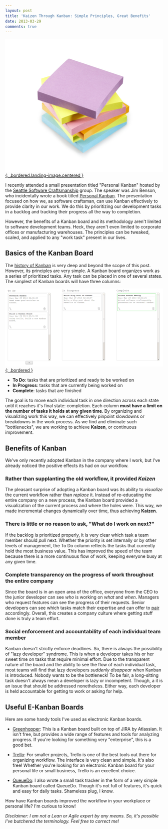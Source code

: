 ```yaml
---
layout: post
title: 'Kaizen Through Kanban: Simple Principles, Great Benefits'
date: 2013-03-29
comments: true
---
```


[![Sticky Notes](/assets/images/posts/sticky-notes.jpg){: .bordered.landing-image.centered }](/assets/images/posts/sticky-notes.jpg)

I recently attended a small presentation titled "Personal Kanban" hosted by the [Seattle Software Craftsmanship](http://www.seattlesoftwarecraftsmanship.org/) group. The speaker was Jim Benson, who incidentally wrote a book titled [Personal Kanban](http://www.amazon.com/Personal-Kanban-Mapping-Navigating-ebook/dp/B004R1Q642).  The presentation focused on how we, as software craftsman, can use Kanban effectively to provide clarity in our work. We do this by prioritizing our development tasks in a backlog and tracking their progress all the way to completion.

However, the benefits of a Kanban board and its methodology aren't limited to software development teams. Heck, they aren't even limited to corporate offices or manufacturing warehouses. The principles can be tweaked, scaled, and applied to any "work task" present in our lives.

## Basics of the Kanban Board

The [history of Kanban](http://www.infoq.com/articles/hiranabe-lean-agile-kanban) is very deep and beyond the scope of this post. However, its principles are very simple. A Kanban board organizes work as a series of prioritized tasks. Any task can be placed in one of several states. The simplest of Kanban boards will have three columns:

[![QueueDo UI](/assets/images/posts/queue-do-ui.png){: .bordered }](/assets/images/posts/queue-do-ui.png)

  * **To Do**:       tasks that are prioritized and ready to be worked on
  * **In Progress**: tasks that are currently being worked on            
  * **Complete**:    tasks that are finished                             

The goal is to move each individual task in one direction across each state until it reaches it's final state: completion. Each column **must have a limit on the number of tasks it holds at any given time**. By organizing and visualizing work this way, we can effectively pinpoint slowdowns or breakdowns in the work process. As we find and eliminate such "bottlenecks", we are working to achieve **Kaizen**, or continuous improvement.

## Benefits of Kanban

We've only recently adopted Kanban in the company where I work, but I've already noticed the positive effects its had on our workflow.

### Rather than supplanting the old workflow, it provided *Kaizen*

The pleasant surprise of adopting a Kanban board was its ability to *visualize* the current workflow rather than *replace* it. Instead of re-educating the entire company on a new process, the Kanban board provided a visualization of the current process and where the holes were. This way, we made incremental changes dynamically over time, thus achieving **Kaizen**.

### There is little or no reason to ask, "What do I work on next?"

If the backlog is prioritized properly, it is very clear which task a team member should *pull* next. Whether the priority is set internally or by other levels of management, the To Do column reflects the tasks that currently hold the most business value. This has improved the speed of the team because there is a more continuous flow of work, keeping everyone busy at any given time.

### Complete transparency on the progress of work throughout the entire company

Since the board is in an open area of the office, everyone from the CEO to the junior developer can see *who* is working on *what* and *when*.  Managers who request features can see the progress of their requests.  Senior developers can see which tasks match their expertise and can offer to [pair](http://en.wikipedia.org/wiki/Pair_programming) accordingly. Overall, this creates a company culture where getting stuff done is truly a team effort.

### Social enforcement and accountability of each individual team member

Kanban doesn't strictly enforce deadlines. So, there is always the possibility of "lazy developer" syndrome. This is when a developer takes his or her sweet time on tasks that require minimal effort. Due to the transparent nature of the board and the ability to see the flow of each individual task, most teams will find that lazy developers *suddenly disappear* when Kanban is introduced. Nobody wants to be the bottleneck!  To be fair, a long-sitting task doesn't always mean a developer is lazy or incompetent. Though, a it is an issue that should be addressed nonetheless. Either way, each developer is held accountable for getting to work or asking for help.

## Useful E-Kanban Boards

Here are some handy tools I've used as electronic Kanban boards.

* [Greenhopper](http://www.atlassian.com/software/greenhopper/overview/kanban): This is a Kanban board built on top of JIRA by Atlassian. It isn't free, but provides a wide range of features and tools for analyzing progress. If you're looking for something very "enterprise", this is a good bet.  

* [Trello](https://trello.com/): For smaller projects, Trello is one of the best tools out there for organizing workflow. The interface is very clean and simple. It's also free! Whether you're looking for an electronic Kanban board for your personal life or small business, Trello is an excellent choice.  

* [QueueDo](http://www.runtime-era.com/2013/02/side-project-queuedo.html): I also wrote a small task tracker in the form of a very simple Kanban board called QueueDo. Though it's not full of features, it's quick and easy for daily tasks. Shameless plug, I know.  

How have Kanban boards improved the workflow in your workplace or personal life? I'm curious to know!

 *Disclaimer: I am not a Lean or Agile expert by any means. So, it's possible I've butchered the terminology. Feel free to correct me!*
